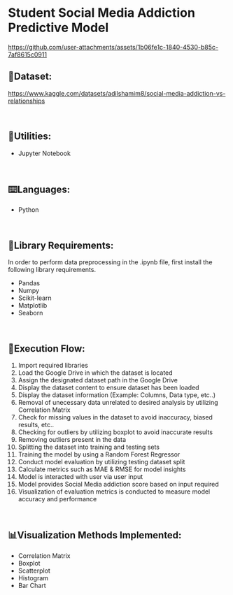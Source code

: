 # Student Social Media Addiction Predictive Model
https://github.com/user-attachments/assets/1b06fe1c-1840-4530-b85c-7af8615c0911


## 📑Dataset:
https://www.kaggle.com/datasets/adilshamim8/social-media-addiction-vs-relationships

<br/>

## 🔧Utilities: 
- Jupyter Notebook

<br/>

## ⌨️Languages:
- Python
  
<br/>

## 📖Library Requirements:
In order to perform data preprocessing in the .ipynb file, first install the following library requirements.
- Pandas
- Numpy
- Scikit-learn
- Matplotlib
- Seaborn

<br/>

## 🔎Execution Flow:
1. Import required libraries
2. Load the Google Drive in which the dataset is located
3. Assign the designated dataset path in the Google Drive
4. Display the dataset content to ensure dataset has been loaded
5. Display the dataset information (Example: Columns, Data type, etc..)
6. Removal of unecessary data unrelated to desired analysis by utilizing Correlation Matrix
7. Check for missing values in the dataset to avoid inaccuracy, biased results, etc..
8. Checking for outliers by utilizing boxplot to avoid inaccurate results
9. Removing outliers present in the data
10. Splitting the dataset into training and testing sets
11. Training the model by using a Random Forest Regressor
12. Conduct model evaluation by utilizing testing dataset split
13. Calculate metrics such as MAE & RMSE for model insights
14. Model is interacted with user via user input
15. Model provides Social Media addiction score based on input required
16. Visualization of evaluation metrics is conducted to measure model accuracy and performance

<br/>

## 📊Visualization Methods Implemented:
- Correlation Matrix 
- Boxplot
- Scatterplot
- Histogram
- Bar Chart
